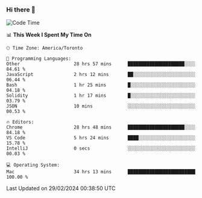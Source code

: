 ### Hi there 👋


<!--START_SECTION:waka-->
![Code Time](http://img.shields.io/badge/Code%20Time-1%2C734%20hrs%2010%20mins-blue)

📊 **This Week I Spent My Time On** 

```text
🕑︎ Time Zone: America/Toronto

💬 Programming Languages: 
Other                    28 hrs 57 mins      █████████████████████░░░░   84.61 % 
JavaScript               2 hrs 12 mins       ██░░░░░░░░░░░░░░░░░░░░░░░   06.44 % 
Bash                     1 hr 25 mins        █░░░░░░░░░░░░░░░░░░░░░░░░   04.18 % 
Solidity                 1 hr 17 mins        █░░░░░░░░░░░░░░░░░░░░░░░░   03.79 % 
JSON                     10 mins             ░░░░░░░░░░░░░░░░░░░░░░░░░   00.53 % 

🔥 Editors: 
Chrome                   28 hrs 48 mins      █████████████████████░░░░   84.18 % 
VS Code                  5 hrs 24 mins       ████░░░░░░░░░░░░░░░░░░░░░   15.78 % 
IntelliJ                 0 secs              ░░░░░░░░░░░░░░░░░░░░░░░░░   00.03 % 

💻 Operating System: 
Mac                      34 hrs 13 mins      █████████████████████████   100.00 % 
```


 Last Updated on 29/02/2024 00:38:50 UTC
<!--END_SECTION:waka-->

<!--
**SillyPasty/SillyPasty** is a ✨ _special_ ✨ repository because its `README.md` (this file) appears on your GitHub profile.

Here are some ideas to get you started:

- 🔭 I’m currently working on ...
- 🌱 I’m currently learning ...
- 👯 I’m looking to collaborate on ...
- 🤔 I’m looking for help with ...
- 💬 Ask me about ...
- 📫 How to reach me: ...
- 😄 Pronouns: ...
- ⚡ Fun fact: ...
-->


